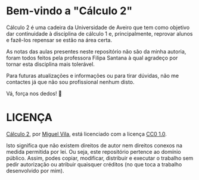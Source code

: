 # Bem-vindo a "Cálculo 2"

Cálculo 2 é uma cadeira da Universidade de Aveiro que tem como objetivo dar continuidade à disciplina de cálculo 1 e, principalmente, reprovar alunos e fazê-los repensar se estão na área certa.

As notas das aulas presentes neste repositório não são da minha autoria, foram todos feitos pela professora Filipa Santana à qual agradeço por tornar esta disciplina mais tolerável.

Para futuras atualizações e informações ou para tirar dúvidas, não me contactes já que não sou profissional nenhum disto.

Vá, força nos dedos! 🚀

# LICENÇA

[Cálculo 2](https://github.com/miguelviladev/c2), por [Miguel Vila](https://github.com/miguelviladev), está licenciado com a licença [CC0 1.0](LICENSE).

Isto significa que não existem direitos de autor nem direitos conexos na medida permitida por lei. Ou seja, este repositório pertence ao domínio público. Assim, podes copiar, modificar, distribuir e executar o trabalho sem pedir autorização ou atribuir quaisquer créditos (no que toca a trabalho desenvolvido por mim).

